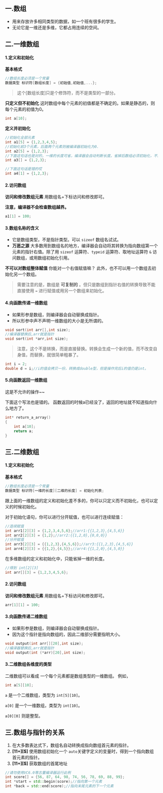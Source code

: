 ## 一.数组
+   用来存放许多相同类型的数据，如一个班有很多的学生。
+   无论它是一维还是多维，它都占用连续的空间。

## 二.一维数组
#### 1.定义和初始化
**基本格式**
```c
//数组长度必须是一个常量
数据类型 标识符[数组长度] = {初始值,初始值,...};
```

> 这个[数组长度]只是个修饰符，而不是类型的一部分。

**只定义但不初始化**
这时数组中每个元素的初值都是不确定的。如果是静态的，则每个元素的初值为0。

```c
int a[10];
```

**定义并初始化**

```c
//初始化全部元素
int a1[5] = {1,2,3,4,5};
//初始化前3个元素，后面两个元素则被编译器初始化为0.
int a2[5] = {1,2,3};
//下面这句话也是对的，一维的长度可省，编译器会自动判断长度。省掉后数组必须初始化，不然编译器咋知道你要多大的空间。
int a3[] = {1,2,3};

//下面这句话是错的哎
int a4[1] = {1,2,3};
```
#### 2.访问数组
**访问和修改数组元素**
用数组名+下标访问和修改即可。

**注意，编译器不会检查数组越界。**
```c
a1[1] = 100;
```

#### 3.数组名称的含义
+   它是数组类型，不是指针类型。可以 `sizeof` 数组名试试。
+   **万恶之源** 大多数用到数组名的地方，编译器会自动将其转换为指向数组第一个元素的指针右值。除了用 `sizeof` 运算符、`typeid` 运算符、取地址运算符 `&` 访问数组，或用数组初始化引用。

**不可以对数组整体赋值** 你能对一个右值赋值嘛？
此外，也不可以用一个数组去初始化另一个数组。
> 需要注意的是，数组是 **可复制的** 。但只是数组到指针右值的转换导致不能直接使用 `=` 进行赋值或用另一个数组来初始化。

#### 4.向函数传递一维数组
+   如果形参是数组，则编译器会自动替换成指针。
+   所以形参中声不声明一维数组的大小是无所谓的。
```c
void sort(int arr[],int size);
//编译器替换后,arr就是指针
void sort(int *arr,int size);
```

> 注意，这个不是转换，而是直接替换。转换会生成一个新的值，而不改变自身值，而替换，就很简单粗暴了。

```c
int i = 2;
double d = i;//i的值会拷贝一份，转换成double型，但是操作完后i的值仍是int。
```

#### 5.向函数返回一维数组
这是不允许的操作~~

下面这个写法也是错的。
函数返回的时候a已经没了，返回的地址就不知道指向什么地方了。
```c
int* return_a_array()
{
    int a[10];
    return a;
}
```

## 三.二维数组
#### 1.定义和初始化
**基本格式**
```c
//数组长度必须是一个常量
数据类型 标识符[一维的长度][二维的长度] = 初始化列表;
```
跟上面的一维数组的定义和初始化差不多的，你可以只定义而不初始化，也可以定义的时候初始化。

对于初始化语句，你可以进行分开赋值，也可以进行连续赋值：
```c
//连续赋值
int arr1[2][3] = {1,2,3,4,5,6};//arr1:{{1,2,3},{4,5,6}}
int arr2[2][3] = {1,2};//arr2:{{1,2,0},{0,0,0}}
//分开赋值
int arr3[2][3] = {{1,2,3},{4,5,6}};//arr3:{{1,2,3},{4,5,6}}
int arr4[2][3] = {{1,2},{4,5}};//arr4:{{1,2,0},{4,5,0}}
```
在多维数组的定义和初始化中，只能省掉一维的长度。
```c
//得到 int[2][3]
int arr[][3] = {1,2,3,4,5,6};
```
#### 2.访问数组
**访问和修改数组元素**
用数组名+下标访问和修改即可。

```c
arr[1][1] = 100;
```

#### 3.向函数传递二维数组
+   如果形参是数组，则编译器会自动替换成指针。
+   因为这个指针是指向数组的，因此二维部分需要指明大小。
```c
void output(int arr[][20],int size);
//编译器替换后,arr就是指针
void output(int (*arr)[20],int size);
```

#### 3.二维数组各维度的类型
二维数组可以看成 一个每个元素都是数组类型的一维数组。
例如，

```c
int a[5][10];
```
`a` 是一个二维数组，类型为 `int[5][10]`。

`a[0]` 是一个一维数组，类型为 `int[10]`。

`a[0][0]` 则是整型。

## 三.数组与指针的关系
1.	在大多数表达式下，数组名自动转换成指向数组首元素的指针。
2.	**[11+]\[$]** 使用数组初始化一个 `auto`关键字定义的变量时，得到一个指向数组首元素的指针。
3.	**[11+]\[$]** 获取数组的首尾地址
```c++
//请勿使用VC6.0等古董编译器运行此例
int score[] = {56, 87, 64, 98, 74, 56, 78, 69, 88, 99};
int *start = std::begin(score);//指向第一个元素
int *back = std::end(score);//指向末尾元素的下一个元素
```
